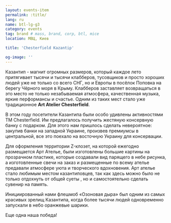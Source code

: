```yaml
---
layout: events-item
permalink: :title/
lang: ru
name: btl-lg-g3
category: events
tag: brand # mass, brand, corp, btl, mice
location: МВЦ, Киев

title: 'Chesterfield Kazantip'

og-image: ''
---
```


Казантип - магнит огромных размеров, который каждое лето притягивает тысячи и тысячи клабберов, тусовщиков и просто хороших людей уже не только со всего СНГ, но и Европы в посёлок Поповка на берегу Чёрного моря в Крыму. Клабберов заставляет возвращаться в это место не только незабываемая атмосфера, качественная музыка, яркие перформансы и счастье. Одним из таких мест стало уже традиционное <b>Art Atelier Chesterfield</b>.

В этом году посетители Казантипа были особо удивлены активностями ТМ Chesterfield. Им предлагалось получить жестяную консервную банку с подарком. Для этого нам пришлось сделать невероятное: закупив банки на западной Украине, произвев премиумсы в центральной, все это поехало на восточную Украину для консервации.

Для оформления территории Z-клозет, на которой ежегодно размещается Арт Ателье, были изготовлены большие картины на прозрачном пластике, которые создавали вид парящего в небе рисунка, а изготовленные свечи на заказ и размещенные по всему ателье предавали атмосфере уюта и творческого вдохновения. Арт ателье стало любимым местом казантиповцев, так как здесь можно было не только отдохнуть от общей суеты , но и самостоятельно сделать сувенир на память.

Инициированный нами флешмоб «Озоновая дыра» был одним из самых красивых зрелищ  Казантипа, когда более тысячи людей одновременно запускали в небо оранжевые шарики.

Еще одна наша победа!
